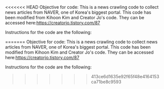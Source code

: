 <<<<<<< HEAD
Objective for code: This is a news crawling code to collect news articles from NAVER, one of Korea's biggest portal. This code has been modified from Kihoon Kim and Creator Jo's code. They can be accessed here:https://creatorjo.tistory.com/87

Instructions for the code are the following: 


=======
Objective for code: This is a news crawling code to collect news articles from NAVER, one of Korea's biggest portal. This code has been modified from Kihoon Kim and Creator Jo's code. They can be accessed here:https://creatorjo.tistory.com/87

Instructions for the code are the following: 


>>>>>>> 413ce6d1635e92f65f48e4164153ca71be8c9593
